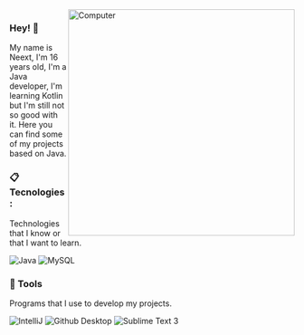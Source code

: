 <img src="https://raw.githubusercontent.com/MicaelliMedeiros/micaellimedeiros/master/image/computer-illustration.png" min-width="400px" max-width="400px" width="400px" align="right" alt="Computer">

### Hey! 👋

My name is Neext, I'm 16 years old, I'm a Java developer, I'm learning Kotlin but I'm still not so good with it. Here you can find some of my projects based on Java.



### 📋 Tecnologies:
Technologies that I know or that I want to learn.

  ![Java](https://img.shields.io/badge/Java-ED8B00?style=for-the-badge&logo=java&logoColor=white)
 ![MySQL](https://img.shields.io/badge/MySQL-00000F?style=for-the-badge&logo=mysql&logoColor=white)


### 🚀 Tools
Programs that I use to develop my projects.

  ![IntelliJ](https://img.shields.io/badge/IntelliJ-black?style=for-the-badge&logo=intellij-idea&logoColor=blue)
  ![Github Desktop](https://img.shields.io/badge/GitHub_Desktop-inactive?style=for-the-badge&logo=github&logoColor=black)
  ![Sublime Text 3](https://img.shields.io/badge/Sublime_Text_3-grey?style=for-the-badge&logo=sublime-text&logoColor=yellow)

<br/>
